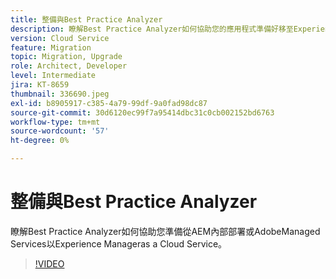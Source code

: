 ```yaml
---
title: 整備與Best Practice Analyzer
description: 瞭解Best Practice Analyzer如何協助您的應用程式準備好移至Experience Manageras a Cloud Service
version: Cloud Service
feature: Migration
topic: Migration, Upgrade
role: Architect, Developer
level: Intermediate
jira: KT-8659
thumbnail: 336690.jpeg
exl-id: b8905917-c385-4a79-99df-9a0fad98dc87
source-git-commit: 30d6120ec99f7a95414dbc31c0cb002152bd6763
workflow-type: tm+mt
source-wordcount: '57'
ht-degree: 0%

---
```


# 整備與Best Practice Analyzer

瞭解Best Practice Analyzer如何協助您準備從AEM內部部署或AdobeManaged Services以Experience Manageras a Cloud Service。

>[!VIDEO](https://video.tv.adobe.com/v/336690?quality=12&learn=on)
